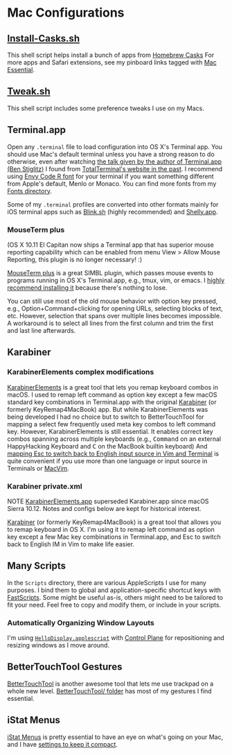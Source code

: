 Mac Configurations
==================

## [Install-Casks.sh](Install-Casks.sh)
This shell script helps install a bunch of apps from [Homebrew Casks](http://caskroom.io)
For more apps and Safari extensions, see my pinboard links tagged with [Mac Essential](https://pinboard.in/u:netj/t:mac/t:essential/).

## [Tweak.sh](Tweak.sh)
This shell script includes some preference tweaks I use on my Macs.

## Terminal.app
Open any `.terminal` file to load configuration into OS X's Terminal app.
You should use Mac's default terminal unless you have a strong reason to do otherwise, even after watching [the talk given by the author of Terminal.app (Ben Stiglitz)][Ben Stiglitz's talk] I found from [TotalTerminal's website in the past][TotalTerminal special guest].
I recommend using [Envy Code R font][] for your terminal if you want something different from Apple's default, Menlo or Monaco.
You can find more fonts from my [Fonts directory](../Fonts#readme).

Some of my `.terminal` profiles are converted into other formats mainly for iOS terminal apps such as [Blink.sh][] (highly recommended) and [Shelly.app][].

### MouseTerm plus
(OS X 10.11 El Capitan now ships a Terminal app that has superior mouse reporting capability which can be enabled from menu View > Allow Mouse Reporting, this plugin is no longer necessary! :)

[MouseTerm plus][] is a great SIMBL plugin, which passes mouse events to programs
running in OS X's Terminal.app, e.g., tmux, vim, or emacs.  I [highly
recommend installing it](http://superuser.com/a/595284/45702) because there's
nothing to lose.

You can still use most of the old mouse behavior with option key pressed, e.g.,
Option+Command+clicking for opening URLs, selecting blocks of text, etc.
However, selection that spans over multiple lines becomes impossible.  A
workaround is to select all lines from the first column and trim the first and
last line afterwards.


## Karabiner

### KarabinerElements complex modifications
[KarabinerElements][] is a great tool that lets you remap keyboard combos in macOS.
I used to remap left command as option key except a few macOS standard key combinations in Terminal.app with the original [Karabiner][] (or formerly KeyRemap4MacBook) app.
But while KarabinerElements was being developed I had no choice but to switch to BetterTouchTool for mapping a select few frequently used meta key combos to left command key.
However, KarabinerElements is still essential.
It enables correct key combos spanning across multiple keyboards (e.g., <kbd>Command</kbd> on an external HappyHacking Keyboard and <kbd>C</kbd> on the MacBook builtin keyboard)
And [mapping Esc to switch back to English input source in Vim and Terminal](karabiner://karabiner/assets/complex_modifications/import?url=https://github.com/netj/dotfiles/raw/master/Mac/KarabinerElements/vim_esc_to_input_source_abc.json) is quite convenient if you use more than one language or input source in Terminals or [MacVim][].


### Karabiner private.xml
NOTE [KarabinerElements.app][KarabinerElements] superseded Karabiner.app since macOS Sierra 10.12.  Notes and configs below are kept for historical interest.

[Karabiner][] (or formerly KeyRemap4MacBook) is a great tool that allows you to remap keyboard in OS X.
I'm using it to remap left command as option key except a few Mac key combinations in Terminal.app, and Esc to switch back to English IM in Vim to make life easier.


## Many Scripts
In the `Scripts` directory, there are various AppleScripts I use for many
purposes.  I bind them to global and application-specific shortcut keys with
[FastScripts][].  Some might be useful as-is, others might need to be tailored
to fit your need.  Feel free to copy and modify them, or include in your
scripts.

### Automatically Organizing Window Layouts
I'm using [`HelloDisplay.applescript`](Scripts/HelloDisplays.applescript) with [Control Plane][] for repositioning and resizing windows as I move around.


## BetterTouchTool Gestures
[BetterTouchTool][] is another awesome tool that lets me use trackpad on a whole new level.
[BetterTouchTool/ folder](BetterTouchTool) has most of my gestures I find essential.


## iStat Menus
[iStat Menus][] is pretty essential to have an eye on what's going on your Mac, and I have [settings to keep it compact](iStat%20Menus%20Settings.ismp).


[TotalTerminal]: http://totalterminal.binaryage.com 
[TotalTerminal special guest]: http://web.archive.org/web/20140805045750/http://totalterminal.binaryage.com/#special-guest
[Ben Stiglitz's talk]: https://confreaks.tv/videos/rubyconf2008-terminal-app
[Envy Code R font]: http://damieng.com/blog/2008/05/26/envy-code-r-preview-7-coding-font-released
[MouseTerm plus]: https://github.com/saitoha/mouseterm-plus#readme
[KarabinerElements]: https://pqrs.org/osx/karabiner/
[Karabiner]: https://pqrs.org/osx/karabiner/document_v10.html
[FastScripts]: http://www.red-sweater.com/fastscripts/
[Control Plane]: http://www.controlplaneapp.com/
[BetterTouchTool]: https://folivora.ai/
[iStat Menus]: https://bjango.com/mac/istatmenus/
[MacVim]: https://macvim-dev.github.io/macvim/
[Blink.sh]: https://www.blink.sh/
[Shelly.app]: https://itunes.apple.com/us/app/shelly-ssh-client/id989642999?mt=8
